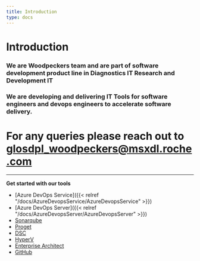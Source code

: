 ```yaml
---
title: Introduction
type: docs
---
```


# Introduction

### We are Woodpeckers team and are part of software development product line in Diagnostics IT Research and Development IT

### We are developing and delivering IT Tools for software engineers and devops engineers to accelerate software delivery.

# For any queries please reach out to <glosdpl_woodpeckers@msxdl.roche.com>

---

<!-- START doctoc generated TOC please keep comment here to allow auto update -->
<!-- DON'T EDIT THIS SECTION, INSTEAD RE-RUN doctoc TO UPDATE -->

**Get started with our tools**

-   [Azure DevOps Service]({{< relref "/docs/AzureDevopsService/AzureDevopsService" >}})
-   [Azure DevOps Server]({{< relref "/docs/AzureDevopsServer/AzureDevopsServer" >}})
-   [Sonarqube](Sonarqube/Sonarqube.md)
-   [Proget](Proget/Proget.md)
-   [DSC](DSC/DSC.md)
-   [HyperV](HyperV/HyperV.md)
-   [Enterprise Architect](klocwork.md)
-   [GitHub](Github/GITHUB.md)

<!-- END doctoc generated TOC please keep comment here to allow auto update -->
